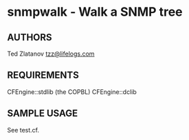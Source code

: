 # snmpwalk - Walk a SNMP tree

## AUTHORS
Ted Zlatanov <tzz@lifelogs.com>

## REQUIREMENTS

CFEngine::stdlib (the COPBL)
CFEngine::dclib

## SAMPLE USAGE

See test.cf.
